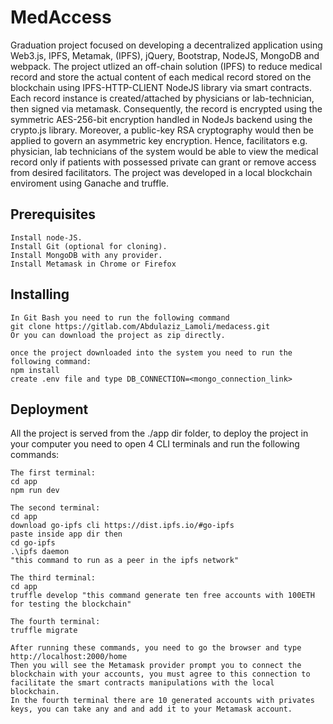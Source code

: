 # MedAccess
Graduation project focused on developing a decentralized application using Web3.js, IPFS, Metamak, (IPFS), jQuery, Bootstrap, NodeJS, MongoDB and webpack. The project utlized an off-chain solution (IPFS) to reduce medical record and store the actual content of each medical record stored on the blockchain using IPFS-HTTP-CLIENT NodeJS library via smart contracts. Each record instance is created/attached by physicians or lab-technician, then signed via metamask. Consequently, the record is encrypted using the symmetric AES-256-bit encryption handled in NodeJs backend using the crypto.js library. Moreover, a public-key RSA cryptography would then be applied to govern an asymmetric key encryption. Hence, facilitators e.g. physician, lab technicians of the system would be able to view the medical record only if patients with possessed private can grant or remove access from desired facilitators. The project was developed in a local blockchain enviroment using Ganache and truffle.

## Prerequisites

```
Install node-JS.
Install Git (optional for cloning).
Install MongoDB with any provider.
Install Metamask in Chrome or Firefox
```

## Installing

```
In Git Bash you need to run the following command
git clone https://gitlab.com/Abdulaziz_Lamoli/medacess.git
Or you can download the project as zip directly.
```

```
once the project downloaded into the system you need to run the following command:
npm install
create .env file and type DB_CONNECTION=<mongo_connection_link>
```

## Deployment


All the project is served from the ./app dir folder, to deploy the project in your computer you need to open 4 CLI terminals and run the following commands:

```
The first terminal:
cd app
npm run dev
```

```
The second terminal:
cd app
download go-ipfs cli https://dist.ipfs.io/#go-ipfs
paste inside app dir then
cd go-ipfs    
.\ipfs daemon
"this command to run as a peer in the ipfs network"
```

```
The third terminal:
cd app
truffle develop "this command generate ten free accounts with 100ETH for testing the blockchain"
```

```
The fourth terminal:
truffle migrate
```

```
After running these commands, you need to go the browser and type 
http://localhost:2000/home
Then you will see the Metamask provider prompt you to connect the blockchain with your accounts, you must agree to this connection to facilitate the smart contracts manipulations with the local blockchain.
In the fourth terminal there are 10 generated accounts with privates keys, you can take any and and add it to your Metamask account.
```
